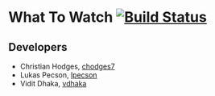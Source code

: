 # What To Watch [![Build Status](https://travis-ci.com/chodges7/WhatToWatch.svg?branch=master)](https://travis-ci.com/chodges7/WhatToWatch)

## Developers
* Christian Hodges, [chodges7](https://github.com/chodges7)
* Lukas Pecson, [lpecson](https://github.com/lpecson)
* Vidit Dhaka, [vdhaka](https://github.com/vdhaka)
